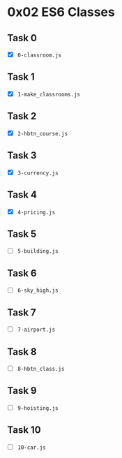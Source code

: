 # 0x02 ES6 Classes

## Task 0

- [x] `0-classroom.js`

## Task 1

- [x] `1-make_classrooms.js`

## Task 2

- [x] `2-hbtn_course.js`

## Task 3

- [x] `3-currency.js`

## Task 4

- [x] `4-pricing.js`

## Task 5

- [ ] `5-building.js`

## Task 6

- [ ] `6-sky_high.js`

## Task 7

- [ ] `7-airport.js`

## Task 8

- [ ] `8-hbtn_class.js`

## Task 9

- [ ] `9-hoisting.js`

## Task 10

- [ ] `10-car.js`

